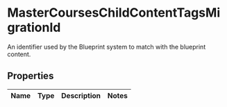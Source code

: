 

# MasterCoursesChildContentTagsMigrationId

An identifier used by the Blueprint system to match with the blueprint content.

## Properties

| Name | Type | Description | Notes |
|------------ | ------------- | ------------- | -------------|



